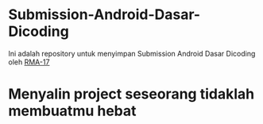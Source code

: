 # Submission-Android-Dasar-Dicoding

Ini adalah repository untuk menyimpan Submission Android Dasar Dicoding oleh [RMA-17](https://www.github.com/RMA-17)



# Menyalin project seseorang tidaklah membuatmu hebat
